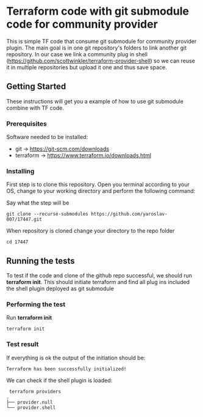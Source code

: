 
# Terraform code with git  submodule code for community provider

This is simple TF code that consume git submodule for community provider plugin. The main goal is in one git repository's folders to link another git repository. In our case we link a community plug in shell (https://github.com/scottwinkler/terraform-provider-shell) so we can reuse it in multiple repositories but upload it one and thus save space.

## Getting Started

These instructions will get you a example of how to use git submodule combine with TF code.

### Prerequisites

Software needed to be installed:

- git -> https://git-scm.com/downloads
- terraform -> https://www.terraform.io/downloads.html

### Installing

First step is to clone this repository. Open you terminal according to your OS, change to your working directory and perform the following command:

Say what the step will be

```
git clone --recurse-submodules https://github.com/yaroslav-007/17447.git
```

When repository is cloned change your directory to the repo folder

```
cd 17447
```

## Running the tests

To test if the code and clone of the github repo successful, we should run **terraform init**. This should initiate terraform and find all plug ins included the shell plugin deployed as git submodule

### Performing the test

Run **terraform init**

```
terraform init
```

### Test result

If everything is ok the output of the initiation should be:

```
Terraform has been successfully initialized!

```
We can check if the shell plugin is loaded:
```
 terraform providers 
.
├── provider.null
└── provider.shell

```
